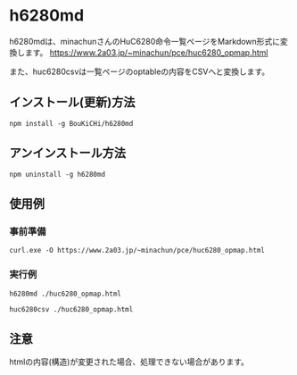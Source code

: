# h6280md

h6280mdは、minachunさんのHuC6280命令一覧ページをMarkdown形式に変換します。
https://www.2a03.jp/~minachun/pce/huc6280_opmap.html

また、huc6280csvは一覧ページのoptableの内容をCSVへと変換します。

## インストール(更新)方法
```
npm install -g BouKiCHi/h6280md
```

## アンインストール方法
``
npm uninstall -g h6280md
``

## 使用例

### 事前準備

```
curl.exe -O https://www.2a03.jp/~minachun/pce/huc6280_opmap.html
```

### 実行例

```
h6280md ./huc6280_opmap.html
```

```
huc6280csv ./huc6280_opmap.html
```

## 注意

htmlの内容(構造)が変更された場合、処理できない場合があります。
